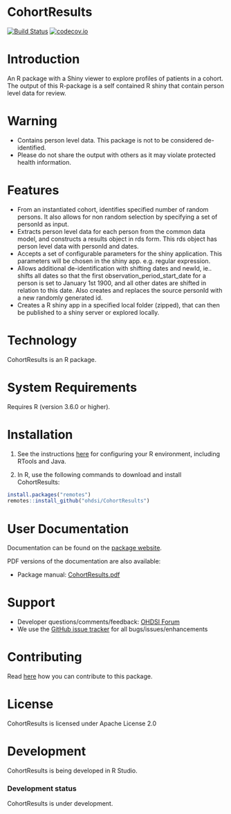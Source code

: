 CohortResults
================


[![Build Status](https://github.com/OHDSI/CohortResults/workflows/R-CMD-check/badge.svg)](https://github.com/OHDSI/CohortResults/actions?query=workflow%3AR-CMD-check)
[![codecov.io](https://codecov.io/github/OHDSI/CohortResults/coverage.svg?branch=main)](https://codecov.io/github/OHDSI/CohortResults?branch=main)

Introduction
============

An R package with a Shiny viewer to explore profiles of patients in a cohort. The output of this R-package is a self contained R shiny that contain person level data for review. 

Warning
========

- Contains person level data. This package is not to be considered de-identified.
- Please do not share the output with others as it may violate protected health information.

Features
========

- From an instantiated cohort, identifies specified number of random persons. It also allows for non random selection by specifying a set of personId as input.
- Extracts person level data for each person from the common data model, and constructs a results object in rds form. This rds object has person level data with personId and dates.
- Accepts a set of configurable parameters for the shiny application. This parameters will be chosen in the shiny app. e.g. regular expression.
- Allows additional de-identification with shifting dates and newId, ie.. shifts all dates so that the first observation_period_start_date for a person is set to January 1st 1900, and all other dates are shifted in relation to this date. Also creates and replaces the source personId with a new randomly generated id.
- Creates a R shiny app in a specified local folder (zipped), that can then be published to a shiny server or explored locally.

Technology
============
CohortResults is an R package.

System Requirements
============
Requires R (version 3.6.0 or higher). 

Installation
=============
1. See the instructions [here](https://ohdsi.github.io/Hades/rSetup.html) for configuring your R environment, including RTools and Java.

2. In R, use the following commands to download and install CohortResults:

  ```r
  install.packages("remotes")
  remotes::install_github("ohdsi/CohortResults")
  ```

User Documentation
==================
Documentation can be found on the [package website](https://ohdsi.github.io/CohortResults).

PDF versions of the documentation are also available:
* Package manual: [CohortResults.pdf](https://raw.githubusercontent.com/OHDSI/CohortResults/main/extras/CohortResults.pdf)

Support
=======
* Developer questions/comments/feedback: <a href="http://forums.ohdsi.org/c/developers">OHDSI Forum</a>
* We use the <a href="https://github.com/OHDSI/CohortResults/issues">GitHub issue tracker</a> for all bugs/issues/enhancements

Contributing
============
Read [here](https://ohdsi.github.io/Hades/contribute.html) how you can contribute to this package.

License
=======
CohortResults is licensed under Apache License 2.0

Development
===========
CohortResults is being developed in R Studio.

### Development status

CohortResults is under development.
